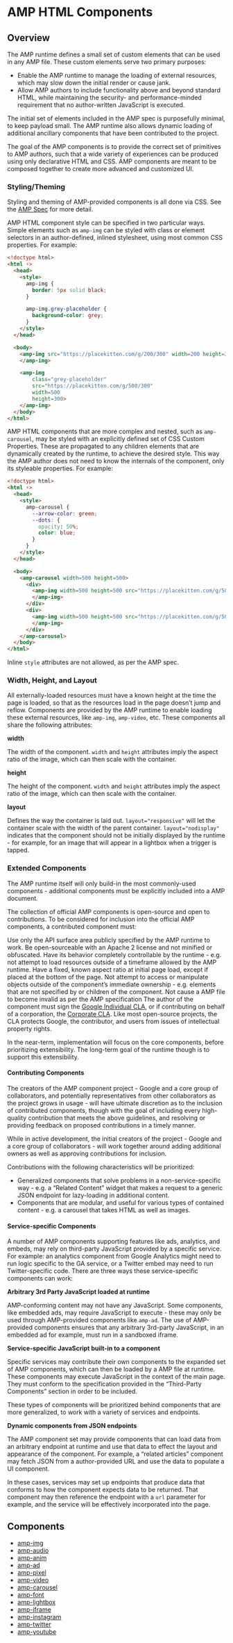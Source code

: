 <!---
Copyright 2015 The AMP HTML Authors. All Rights Reserved.

Licensed under the Apache License, Version 2.0 (the "License");
you may not use this file except in compliance with the License.
You may obtain a copy of the License at

      http://www.apache.org/licenses/LICENSE-2.0

Unless required by applicable law or agreed to in writing, software
distributed under the License is distributed on an "AS-IS" BASIS,
WITHOUT WARRANTIES OR CONDITIONS OF ANY KIND, either express or implied.
See the License for the specific language governing permissions and
limitations under the License.
-->

# AMP HTML Components

## Overview

The AMP runtime defines a small set of custom elements that can be used in any
AMP file. These custom elements serve two primary purposes:

* Enable the AMP runtime to manage the loading of external resources, which may
slow down the initial render or cause jank.
* Allow AMP authors to include functionality above and beyond standard HTML,
while maintaining the security- and performance-minded requirement that no author-written JavaScript is executed.

The initial set of elements included in the AMP spec is purposefully minimal,
to keep payload small. The AMP runtime also allows dynamic loading of additional
ancillary components that have been contributed to the project.

The goal of the AMP components is to provide the correct set of primitives to
AMP authors, such that a wide variety of experiences can be produced using only
declarative HTML and CSS. AMP components are meant to be composed together to
create more advanced and customized UI.

### Styling/Theming

Styling and theming of AMP-provided components is all done via CSS. See the [AMP Spec](amp-html-format.md) for more detail.

AMP HTML component style can be specified in two particular ways. Simple
elements such as `amp-img` can be styled with class or element selectors in an
author-defined, inlined stylesheet, using most common CSS properties. For
example:

```html
<!doctype html>
<html ⚡>
  <head>
    <style>
      amp-img {
        border: 5px solid black;
      }

      amp-img.grey-placeholder {
        background-color: grey;
      }
    </style>
  </head>

  <body>
    <amp-img src="https://placekitten.com/g/200/300" width=200 height=300>
    </amp-img>

    <amp-img
        class="grey-placeholder"
        src="https://placekitten.com/g/500/300"
        width=500
        height=300>
    </amp-img>
  </body>
</html>
```

AMP HTML components that are more complex and nested, such as `amp-carousel`,
may be styled with an explicitly defined set of CSS Custom Properties. These
are propagated to any children elements that are dynamically created by the
runtime, to achieve the desired style. This way the AMP author does not need to
know the internals of the component, only its styleable properties. For example:

```html
<!doctype html>
<html ⚡>
  <head>
    <style>
      amp-carousel {
        --arrow-color: green;
        --dots: {
          opacity: 50%;
          color: blue;
        }
      }
    </style>
  </head>

  <body>
    <amp-carousel width=500 height=500>
      <div>
        <amp-img width=500 height=500 src="https://placekitten.com/g/500/500">
        </amp-img>
      </div>
      <div>
        <amp-img width=500 height=500 src="https://placekitten.com/g/500/500">
        </amp-img>
      </div>
    </amp-carousel>
  </body>
</html>
```

Inline `style` attributes are not allowed, as per the AMP spec.

### Width, Height, and Layout

All externally-loaded resources must have a known height at the time the page is loaded, so that as the resources load in the page doesn’t jump and reflow. Components are provided by the AMP runtime to enable loading these external resources, like `amp-img`, `amp-video`, etc. These components all share the following attributes:

**width**

The width of the component. `width` and `height` attributes imply the aspect ratio of the image, which can then scale with the container.

**height**

The height of the component. `width` and `height` attributes imply the aspect ratio of the image, which can then scale with the container.

**layout**

Defines the way the container is laid out. `layout="responsive"` will let the container scale with the width of the parent container. `layout="nodisplay"` indicates that the component should not be initially displayed by the runtime - for example, for an image that will appear in a lightbox when a trigger is tapped.



### Extended Components

The AMP runtime itself will only build-in the most commonly-used components - additional components must be explicitly included into a AMP document.

The collection of official AMP components is open-source and open to contributions. To be considered for inclusion into the official AMP components, a contributed component must:

Use only the API surface area publicly specified by the AMP runtime to work.
Be open-sourceable with an Apache 2 license and not minified or obfuscated.
Have its behavior completely controllable by the runtime - e.g. not attempt to load resources outside of a timeframe allowed by the AMP runtime.
Have a fixed, known aspect ratio at initial page load, except if placed at the bottom of the page.
Not attempt to access or manipulate objects outside of the component’s immediate ownership - e.g. elements that are not specified by or children of the component.
Not cause a AMP file to become invalid as per the AMP specification
The author of the component must sign the [Google Individual CLA](https://cla.developers.google.com/about/google-individual), or if contributing on behalf of a corporation, the [Corporate CLA](https://cla.developers.google.com/about/google-corporate?csw=1). Like most open-source projects, the CLA protects Google, the contributor, and users from issues of intellectual property rights.

In the near-term, implementation will focus on the core components, before prioritizing extensibility. The long-term goal of the runtime though is to support this extensibility.

#### Contributing Components

The creators of the AMP component project - Google and a core group of collaborators, and potentially representatives from other collaborators as the project grows in usage - will have ultimate discretion as to the inclusion of contributed components, though with the goal of including every high-quality contribution that meets the above guidelines, and resolving or providing feedback on proposed contributions in a timely manner.

While in active development, the initial creators of the project - Google and a core group of collaborators - will work together around adding additional owners as well as approving contributions for inclusion.

Contributions with the following characteristics will be prioritized:
- Generalized components that solve problems in a non-service-specific way - e.g. a “Related Content” widget that makes a request to a generic JSON endpoint for lazy-loading in additional content.
- Components that are modular, and useful for various types of contained content - e.g. a carousel that takes HTML as well as images.


#### Service-specific Components

A number of AMP components supporting features like ads, analytics, and embeds, may rely on third-party JavaScript provided by a specific service. For example: an analytics component from Google Analytics might need to run logic specific to the GA service, or a Twitter embed may need to run Twitter-specific code.  There are three ways these service-specific components can work:

**Arbitrary 3rd Party JavaScript loaded at runtime**

AMP-conforming content may not have any JavaScript. Some components, like embedded ads, may require JavaScript to execute - these may only be used through AMP-provided components like `amp-ad`. The use of AMP-provided components ensures that any arbitrary 3rd-party JavaScript, in an embedded ad for example, must run in a sandboxed iframe.

**Service-specific JavaScript built-in to a component**

Specific services may contribute their own components to the expanded set of AMP components, which can then be loaded by a AMP file at runtime. These components may execute JavaScript in the context of the main page. They must conform to the specification provided in the “Third-Party Components” section in order to be included.

These types of components will be prioritized behind components that are more generalized, to work with a variety of services and endpoints.

**Dynamic components from JSON endpoints**

The AMP component set may provide components that can load data from an arbitrary endpoint at runtime and use that data to effect the layout and appearance of the component. For example, a “related articles” component may fetch JSON from a author-provided URL and use the data to populate a UI component.

In these cases, services may set up endpoints that produce data that conforms to how the component expects data to be returned. That component may then reference the endpoint with a `url` parameter for example, and the service will be effectively incorporated into the page.


## Components

- [amp-img](../builtins/amp-img.md)
- [amp-audio](../extensions/amp-audio/amp-audio.md)
- [amp-anim](../extensions/amp-anim/amp-anim.md)
- [amp-ad](../builtins/amp-ad.md)
- [amp-pixel](../builtins/amp-pixel.md)
- [amp-video](../builtins/amp-video.md)
- [amp-carousel](../extensions/amp-carousel/amp-carousel.md)
- [amp-font](../extensions/amp-font/amp-font.md)
- [amp-lightbox](../extensions/amp-lightbox/amp-lightbox.md)
- [amp-iframe](../extensions/amp-iframe/amp-iframe.md)
- [amp-instagram](../extensions/amp-instagram/amp-instagram.md)
- [amp-twitter](../extensions/amp-twitter/amp-twitter.md)
- [amp-youtube](../extensions/amp-youtube/amp-youtube.md)
